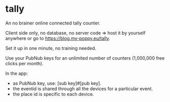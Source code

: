 # tally
 
An no brainer online connected tally counter. 

Client side only, no database, no server code => host it by yourself anywhere or go to https://blog.my-poppy.eu/tally.

Set it up in one minute, no training needed.

Use your PubNub keys for an unlimited number of counters (1,000,000 free clicks per month).

In the app:
  - as PubNub key, use: [sub key]#[pub key].
  - the eventid is shared through all the devices for a particular event.
  - the place id is specific to each device.
